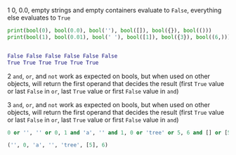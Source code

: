 

1
0, 0.0, empty strings and empty containers evaluate to `False`, everything else evaluates to `True`

```python
print(bool(0), bool(0.0), bool(''), bool([]), bool({}), bool(()))
print(bool(1), bool(0.01), bool(' '), bool([1]), bool({3}), bool((6,)))


False False False False False False
True True True True True True
```


2 
 `and`, `or`, and `not` work as expected on bools, but when used on other objects, will return the first operand that decides the result (first `True` value or last `False` in `or`, last `True` value or first `False` value in `and`)



3 
`and`, `or`, and `not` work as expected on bools, but when used on other objects, will return the first operand that decides the result (first `True` value or last `False` in `or`, last `True` value or first `False` value in `and`)

```python
0 or '', '' or 0, 1 and 'a', '' and 1, 0 or 'tree' or 5, 6 and [] or [5], a and 6

('', 0, 'a', '', 'tree', [5], 6)
```


